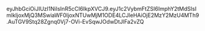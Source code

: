eyJhbGciOiJIUzI1NiIsInR5cCI6IkpXVCJ9.eyJ1c2VybmFtZSI6ImphY2tMdSIsImlkIjoxMjQ3MSwiaWF0IjoxNTUwMjM1ODE4LCJleHAiOjE2MzY2MzU4MTh9.AuTGV9Stq28Zgnq0Vj7-OVi-EvSqwJOdwDtJlFa2vZQ